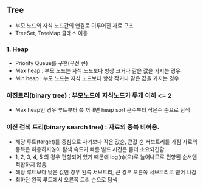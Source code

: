 ## Tree
- 부모 노드와 자식 노드간의 연결로 이루어진 자료 구조
- TreeSet, TreeMap 클래스 이용

### 1. Heap
- Priority Queue를 구현(우선 큐)
- Max heap : 부모 노드는 자식 노드보다 항상 크거나 같은 값을 가지는 경우
- Min heap : 부모 노드는 자식 노드보다 항상 작거나 같은 값을 가지는 경우

### 이진트리(binary tree) : 부모노드에 자식노드가 두개 이하 <= 2
- Max heap인 경우 루트부터 쭉 꺼내면 heap sort 큰수부터 작은수 순으로 탐색

### 이진 검색 트리(binary search tree) : 자료의 중복 비허용.
- 해당 루트(target)를 중심으로 자기보다 작은 값순, 큰값 순 서브트리를 가짐 자료의 중복은 허용하지않아 탐색 속도가 빠름 빌드 시간은 좀더 소요되긴함.
- 1, 2, 3, 4, 5 의 경우 편향되어 있기 때문에 log(n)(으)로 늘어나므로 편향된 순서엔 적합하지 않음.
- 해당 루트보다 낮은 값인 경우 왼쪽 서브트리, 큰 경우 오른쪽 서브트리로 뻗어 나감
- 최하단 왼쪽 루트에서 오른쪽 트리 순으로 탐색